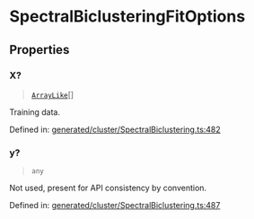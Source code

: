 # SpectralBiclusteringFitOptions

## Properties

### X?

> [`ArrayLike`](../types/ArrayLike.md)[]

Training data.

Defined in:  [generated/cluster/SpectralBiclustering.ts:482](https://github.com/transitive-bullshit/scikit-learn-ts/blob/92ab806/packages/sklearn/src/generated/cluster/SpectralBiclustering.ts#L482)

### y?

> `any`

Not used, present for API consistency by convention.

Defined in:  [generated/cluster/SpectralBiclustering.ts:487](https://github.com/transitive-bullshit/scikit-learn-ts/blob/92ab806/packages/sklearn/src/generated/cluster/SpectralBiclustering.ts#L487)
